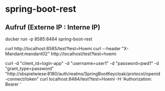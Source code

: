 # spring-boot-rest

## Aufruf (Externe IP : Interne IP) 
docker run -p 8585:8484 spring-boot-rest

curl http://localhost:8585/test?test=Hoemi
curl --header "X-Mandant:mandant02" http://localhost/test?test=hoemi


curl -d "client_id=login-app" -d "username=user1" -d "password=pwd1" -d "grant_type=password" "http://sbspielwiese:8180/auth/realms/SpringBootKeycloak/protocol/openid-connect/token"
curl localhost:8484/test?test=Hoemi -H 'Authorization: Bearer <Token>'

